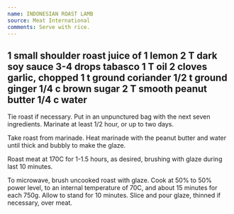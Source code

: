 ```yaml
---
name: INDONESIAN ROAST LAMB
source: Meat International
comments: Serve with rice.
---
```

1 small shoulder roast
juice of 1 lemon
2 T dark soy sauce
3-4 drops tabasco
1 T oil
2 cloves garlic, chopped
1 t ground coriander
1/2 t ground ginger
1/4 c brown sugar
2 T smooth peanut butter
1/4 c water
---
Tie roast if necessary.  Put in an unpunctured bag with the next seven ingredients.  Marinate at least 1/2 hour, or up to two days. 

Take roast from marinade.  Heat marinade with the peanut butter and water until thick and bubbly to make the glaze.

Roast meat at 170C for 1-1.5 hours, as desired, brushing with glaze during last 10 minutes.  

To microwave, brush uncooked roast with glaze.  Cook at 50% to 50% power level, to an internal temperature of 70C, and about 15 minutes for each 750g.  Allow to stand for 10 minutes.  Slice and pour glaze, thinned if necessary, over meat.

